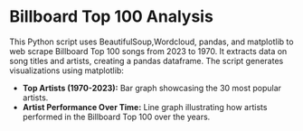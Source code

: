 # Billboard Top 100 Analysis

This Python script uses BeautifulSoup,Wordcloud, pandas, and matplotlib to web scrape Billboard Top 100 songs from 2023 to 1970. It extracts data on song titles and artists, creating a pandas dataframe. The script generates visualizations using matplotlib:

- **Top Artists (1970-2023):** Bar graph showcasing the 30 most popular artists.
- **Artist Performance Over Time:** Line graph illustrating how artists performed in the Billboard Top 100 over the years.
